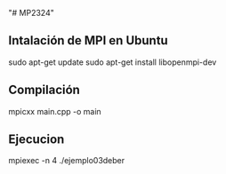 "# MP2324"
## Intalación de MPI en Ubuntu
sudo apt-get update
sudo apt-get install libopenmpi-dev

## Compilación
mpicxx main.cpp -o main
## Ejecucion
mpiexec -n 4 ./ejemplo03deber